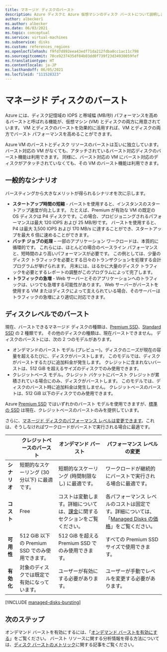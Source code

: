 ```yaml
---
title: マネージド ディスクのバースト
description: Azure ディスクと Azure 仮想マシンのディスク バーストについて説明します。
author: albecker1
ms.author: albecker
ms.date: 06/03/2021
ms.topic: conceptual
ms.service: virtual-machines
ms.subservice: disks
ms.custom: references_regions
ms.openlocfilehash: f9fd7d892eea43edf71da212fdba8cc1ac11c798
ms.sourcegitcommit: 70ce9237435df04b03dd0f739f23d34930059fef
ms.translationtype: HT
ms.contentlocale: ja-JP
ms.lasthandoff: 06/05/2021
ms.locfileid: "111528323"
---
```

# <a name="managed-disk-bursting"></a>マネージド ディスクのバースト

Azure には、ディスク記憶域の IOPS と帯域幅 (MB/秒) パフォーマンスを高めるバーストと呼ばれる機能が、仮想マシン (VM) とディスクの両方に用意されています。 VM とディスクのバーストを効果的に活用すれば、VM とディスクの両方でバースト パフォーマンスを高めることができます。

Azure VM のバーストとディスク リソースのバーストは互いに独立しています。 バースト対応の VM がなくても、アタッチされているバースト対応ディスクのバースト機能は利用できます。 同様に、バースト対応の VM にバースト対応のディスクがアタッチされていなくても、その VM のバースト機能は利用できます。

## <a name="common-scenarios"></a>一般的なシナリオ
バースティングから大きなメリットが得られるシナリオを次に示します。
- **スタートアップ時間の短縮** - バーストを使用すると、インスタンスのスタートアップ速度が向上します。 たとえば、Premium が有効な VM の既定の OS ディスクは P4 ディスクです。この場合、プロビジョニングされるパフォーマンスは最大 120 IOPS および 25 MB/秒です。 バーストを使用すると、P4 は最大 3,500 IOPS および 170 MB/s に達することができ、スタートアップを最大 6 倍に速めることができます。
- **バッチ ジョブの処理** – 一部のアプリケーション ワークロードは、本質的に循環的です。 これらには、ほとんどの場合のベースライン パフォーマンスと、短時間のより高いパフォーマンスが必要です。 この例としては、少量のディスク トラフィックを必要とする日々のトランザクションを処理する会計プログラムが挙げられます。 月末には、はるかに大量のディスク トラフィックを必要とするレポートの調整がこのプログラムによって完了します。
- **トラフィックの急増** - Web サーバーとそのアプリケーションへのトラフィックは、いつでも急増する可能性があります。 Web サーバーがバーストを使用する VM またはディスクによって支えられている場合、そのサーバーはトラフィックの急増により適切に対応できます。 

## <a name="disk-level-bursting"></a>ディスクレベルでのバースト

現在、バーストできるマネージド ディスクの種類は、[Premium SSD](disks-types.md#premium-ssd)、[Standard SSD](disks-types.md#standard-ssd) の 2 種類です。 その他のディスクの種類は、現在バーストできません。 ディスクのバーストには、次の 2 つのモデルがあります。

- オンデマンドのバースト モデル (プレビュー)。ディスクのニーズが現在の容量を超えるたびに、ディスクがバーストします。 このモデルでは、ディスクがバーストするたびに追加料金が発生します。 クレジットに含まれないバーストは、512 GiB を超えるサイズのディスクでのみ使用できます。
- クレジットベース モデル。クレジット バケットにバースト クレジットが累積されている場合にのみ、ディスクがバーストします。 このモデルでは、ディスクのバースト時に追加料金は発生しません。 クレジットベースのバーストは、512 GiB 以下のディスクでのみ使用できます。

Azure [Premium SSD](disks-types.md#premium-ssd) ではいずれかのバースト モデルを使用できますが、[標準の SSD](disks-types.md#standard-ssd) は現在、クレジットベースのバーストのみを提供しています。

さらに、[マネージド ディスクのパフォーマンス レベルは変更できます](disks-change-performance.md)。これは、そうしなければワークロードがバーストで実行される場合に最適です。

|  |クレジットベースのバースト  |オンデマンド バースト  |パフォーマンス レベルの変更  |
|---------|---------|---------|---------|
| **シナリオ**|短期的なスケーリング (30 分以下) に最適です。|短期的なスケーリング (時間制限なし) に最適です。|ワークロードが継続的にバーストで実行される場合に最適です。|
|**コスト**     |Free         |コストは変動します。詳細については、[課金](#billing)に関するセクションをご覧ください。        |各パフォーマンス レベルのコストは固定です。詳細については、「[Managed Disks の価格](https://azure.microsoft.com/pricing/details/managed-disks/)」をご覧ください。         |
|**可用性**     |512 GiB 以下の Premium SSD でのみ使用できます。         |512 GiB を超える Premium SSD でのみ使用できます。         |すべての Premium SSD サイズで使用できます。         |
|**有効化**     |対象のディスクでは既定で有効になっています。         |ユーザーが有効にする必要があります。         |ユーザーが手動でレベルを変更する必要があります。         |

[!INCLUDE [managed-disks-bursting](../../includes/managed-disks-bursting-2.md)]

## <a name="next-steps"></a>次のステップ

オンデマンド バーストを有効にするには、「[オンデマンド バーストを有効にする](disks-enable-bursting.md)」をご覧ください。
バースト リソースに関する分析情報を得る方法については、[ディスク バーストのメトリック](disks-metrics.md)に関する記事をご覧ください。
